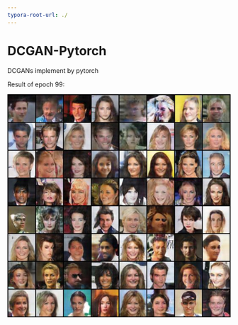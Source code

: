 ```yaml
---
typora-root-url: ./
---
```


# DCGAN-Pytorch
DCGANs implement by pytorch



Result of epoch 99:

![](/G_out/epoch99.jpg)

